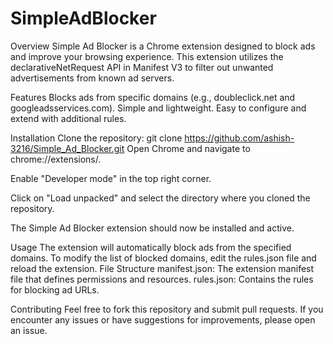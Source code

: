 # SimpleAdBlocker
Overview
Simple Ad Blocker is a Chrome extension designed to block ads and improve your browsing experience. This extension utilizes the declarativeNetRequest API in Manifest V3 to filter out unwanted advertisements from known ad servers.

Features
Blocks ads from specific domains (e.g., doubleclick.net and googleadsservices.com).
Simple and lightweight.
Easy to configure and extend with additional rules.

Installation
Clone the repository:
git clone https://github.com/ashish-3216/Simple_Ad_Blocker.git
Open Chrome and navigate to chrome://extensions/.

Enable "Developer mode" in the top right corner.

Click on "Load unpacked" and select the directory where you cloned the repository.

The Simple Ad Blocker extension should now be installed and active.

Usage
The extension will automatically block ads from the specified domains.
To modify the list of blocked domains, edit the rules.json file and reload the extension.
File Structure
manifest.json: The extension manifest file that defines permissions and resources.
rules.json: Contains the rules for blocking ad URLs.

Contributing
Feel free to fork this repository and submit pull requests. If you encounter any issues or have suggestions for improvements, please open an issue.

